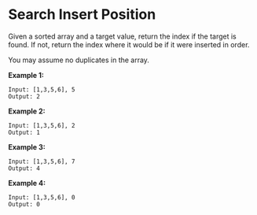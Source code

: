 # Search Insert Position

Given a sorted array and a target value, return the index if the target is found. If not, return the index where it would be if it were inserted in order.

You may assume no duplicates in the array.

**Example 1:**

```pseudo
Input: [1,3,5,6], 5
Output: 2
```

**Example 2:**

```pseudo
Input: [1,3,5,6], 2
Output: 1
```

**Example 3:**

```pseudo
Input: [1,3,5,6], 7
Output: 4
```

**Example 4:**

```pseudo
Input: [1,3,5,6], 0
Output: 0
```
